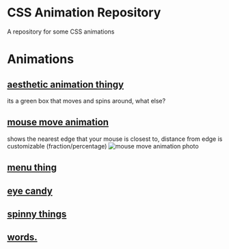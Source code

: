# CSS Animation Repository

A repository for some CSS animations

# Animations

## [aesthetic animation thingy](https://skalixur.com/css-animations/aesthetic-animation)

its a green box that moves and spins around, what else?

<!-- ![aesthetic animation thingy](https://i.clouds.tf/4b2o/6ndq.png) -->

## [mouse move animation](https://skalixur.com/css-animations/mouse-move)

shows the nearest edge that your mouse is closest to, distance from edge is customizable (fraction/percentage)
![mouse move animation photo](https://i.clouds.tf/puwl/7pe6.png)

## [menu thing](https://skalixur.com/css-animations/b-w-menu)

## [eye candy](https://skalixur.com/css-animations/eye-candy)

## [spinny things](https://skalixur.com/css-animations/spinny-stuff)

## [words.](https://skalixur.com/words)
